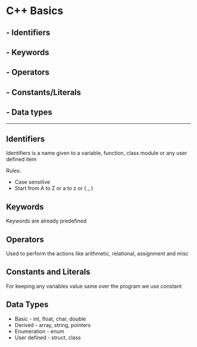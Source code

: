 # C++ Basics

## - Identifiers

## - Keywords

## - Operators

## - Constants/Literals

## - Data types

---

## Identifiers

Identifiers is a name given to a variable, function, class module or any user defined item

Rules:

- Case sensitive
- Start from A to Z or a to z or ( \_ )

## Keywords

Keywords are already predefined

## Operators

Used to perform the actions like arithmetic, relational, assignment and misc

## Constants and Literals

For keeping any variables value same over the program we use constant

## Data Types

- Basic - int, float, char, double
- Derived - array, string, pointers
- Enumeration - enum
- User defined - struct, class
